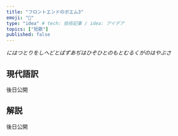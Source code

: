 ```yaml
---
title: "フロントエンドのポエム3"
emoji: "🦅"
type: "idea" # tech: 技術記事 / idea: アイデア
topics: ["短歌"]
published: false
---
```


_にはつとりをしへどとばずあぢはひぞひとのもとむるくがのはやぶさ_

## 現代語訳

後日公開

## 解説

後日公開

